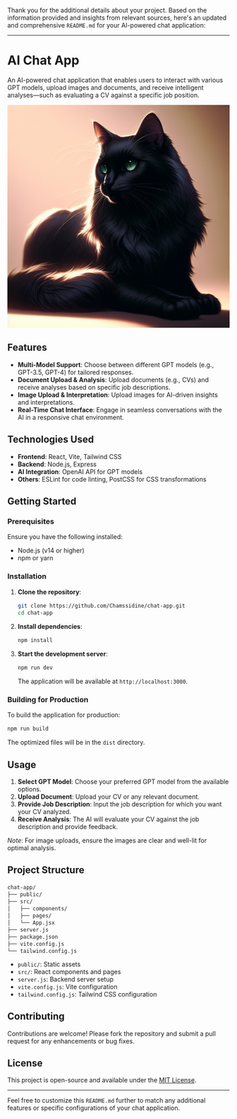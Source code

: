Thank you for the additional details about your project. Based on the information provided and insights from relevant sources, here's an updated and comprehensive `README.md` for your AI-powered chat application:

---

# AI Chat App

An AI-powered chat application that enables users to interact with various GPT models, upload images and documents, and receive intelligent analyses—such as evaluating a CV against a specific job position.

![Chat App Screenshot](img-GFnhlYWKE2wqMtBZ7FL4JoZb.png)

## Features

* **Multi-Model Support**: Choose between different GPT models (e.g., GPT-3.5, GPT-4) for tailored responses.
* **Document Upload & Analysis**: Upload documents (e.g., CVs) and receive analyses based on specific job descriptions.
* **Image Upload & Interpretation**: Upload images for AI-driven insights and interpretations.
* **Real-Time Chat Interface**: Engage in seamless conversations with the AI in a responsive chat environment.

## Technologies Used

* **Frontend**: React, Vite, Tailwind CSS
* **Backend**: Node.js, Express
* **AI Integration**: OpenAI API for GPT models
* **Others**: ESLint for code linting, PostCSS for CSS transformations

## Getting Started

### Prerequisites

Ensure you have the following installed:

* Node.js (v14 or higher)
* npm or yarn

### Installation

1. **Clone the repository**:

   ```bash
   git clone https://github.com/Chamssidine/chat-app.git
   cd chat-app
   ```

2. **Install dependencies**:

   ```bash
   npm install
   ```

3. **Start the development server**:

   ```bash
   npm run dev
   ```

   The application will be available at `http://localhost:3000`.

### Building for Production

To build the application for production:

```bash
npm run build
```

The optimized files will be in the `dist` directory.

## Usage

1. **Select GPT Model**: Choose your preferred GPT model from the available options.
2. **Upload Document**: Upload your CV or any relevant document.
3. **Provide Job Description**: Input the job description for which you want your CV analyzed.
4. **Receive Analysis**: The AI will evaluate your CV against the job description and provide feedback.

*Note*: For image uploads, ensure the images are clear and well-lit for optimal analysis.&#x20;

## Project Structure

```
chat-app/
├── public/
├── src/
│   ├── components/
│   ├── pages/
│   └── App.jsx
├── server.js
├── package.json
├── vite.config.js
└── tailwind.config.js
```

* `public/`: Static assets
* `src/`: React components and pages
* `server.js`: Backend server setup
* `vite.config.js`: Vite configuration
* `tailwind.config.js`: Tailwind CSS configuration

## Contributing

Contributions are welcome! Please fork the repository and submit a pull request for any enhancements or bug fixes.

## License

This project is open-source and available under the [MIT License](LICENSE).

---

Feel free to customize this `README.md` further to match any additional features or specific configurations of your chat application.

